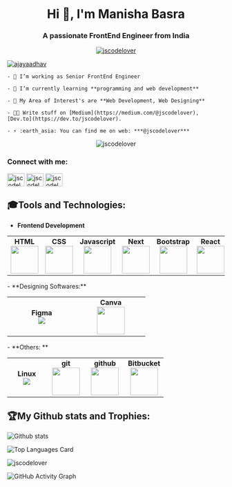 
<!--
### Hi there, I'm [Manisha Basra!](https://jscodelover.netlify.com) 👋

Happy to see you here. 

- 💻 I'm a passionate self taught Front End Developer from India. 
- 🌱 I’m currently learning NextJs.
- :green_book: I'm currently reading Ikigai: The Japanese Secret to a Long and Happy Life.
- ✍️ Write stuff on [Medium](https://medium.com/@jscodelover), [Dev.to](https://dev.to/jscodelover).
- 💬 Ask me about anything [here](https://twitter.com/jscodelover), I'm happy to help!
- :earth_asia: You can find me on web:  ***@jscodelover***

<p align="left"> 
  Visitor count<br>
  <img src="https://profile-counter.glitch.me/jscodelover/count.svg" />
</p>

**jscodelover/jscodelover** is a ✨ _special_ ✨ repository because its `README.md` (this file) appears on your GitHub profile.

Here are some ideas to get you started:

- 🔭 I’m currently working on ...
- 🌱 I’m currently learning ...
- 👯 I’m looking to collaborate on ...
- 🤔 I’m looking for help with ...
- 💬 Ask me about ...
- 📫 How to reach me: ...
- 😄 Pronouns: ...
- ⚡ Fun fact: ...
-->

<h1 align="center">Hi 👋, I'm Manisha Basra</h1>
<h3 align="center">A passionate FrontEnd Engineer from India</h3>

<p align="center"> <a
			href="https://github.com/ryo-ma/github-profile-trophy"><img src="https://github-profile-trophy.vercel.app/?username=jscodelover" alt="jscodelover" /></a>
	</p>

<p align="left"> <a href="https://twitter.com/jscodelover"
			target="blank"><img src="https://img.shields.io/twitter/follow/jscodelover?logo=twitter&style=for-the-badge" alt="ajayaadhav" /></a>
	</p>

	- 🔭 I’m working as Senior FrontEnd Engineer

	- 🌱 I’m currently learning **programming and web development**

	- 👯 My Area of Interest's are **Web Development, Web Designing**

	- 👨‍💻 Write stuff on [Medium](https://medium.com/@jscodelover), [Dev.to](https://dev.to/jscodelover).

	- ⚡ :earth_asia: You can find me on web: ***@jscodelover***

<p align="center"> <img src="https://gpvc.arturio.dev/jscodelover" alt="jscodelover" /> </p>

<h3 align="left">Connect with me:</h3>
	<p align="left">
		<a href="https://twitter.com/jscodelover"
			target="blank"><img align="center" src="https://raw.githubusercontent.com/rahuldkjain/github-profile-readme-generator/master/src/images/icons/Social/twitter.svg" alt="jscodelover" height="30" width="40" /></a>
			<a href="https://www.linkedin.com/in/jscodelover/"
				target="blank"><img align="center" src="https://raw.githubusercontent.com/rahuldkjain/github-profile-readme-generator/master/src/images/icons/Social/linked-in-alt.svg" alt="jscodelover" height="30" width="40" /></a>
				<a href="https://medium.com/@jscodelover"
						target="blank"><img align="center" src="https://raw.githubusercontent.com/rahuldkjain/github-profile-readme-generator/master/src/images/icons/Social/medium.svg" alt="jscodelover" height="30" width="40" /></a>
	</p>


<!-- GitHub Skills start -->
## 🎓Tools and Technologies:
- **Frontend Development**
<center>
	<table>
		<tbody>
			<tr>
				<td align="center">
					<span><strong>HTML</strong></span><br/>
					<img height="64px" width="64px" src="https://cdn.svgporn.com/logos/html-5.svg">
					</td>
				<td align="center">
					<span><strong>CSS</strong></span><br/>
					<img height="64px" width="64px" src="https://cdn.svgporn.com/logos/css-3.svg">
					</td>
				<td align="center">
					<span><strong>Javascript</strong></span><br/>
					<img height="64px" width="64px" src="https://cdn.svgporn.com/logos/javascript.svg">
					</td>
				<td align="center">
					<span><strong>Next</strong></span><br/>
					<img height="64px" width="64px" src="https://upload.vectorlogo.zone/logos/nextjs/images/2d3864ef-00e0-4026-ab1d-30e4a98e2899.svg">
					</td>
				<td align="center">
					<span><strong>Bootstrap</strong></span><br/>
					<img height="64px" width="64px" src="https://cdn.svgporn.com/logos/bootstrap.svg">
					</td>
				<td align="center">
					<span><strong>React</strong></span><br/>
					<img height="64px" width="64px" src="https://cdn.svgporn.com/logos/react.svg">
					</td>
				<td align="center">
					<span><strong>Redux</strong></span><br/>
					<img height="64px" width="64px" src="https://cdn.worldvectorlogo.com/logos/redux.svg">
					</td>
			</tr>
		</tbody>
	</table>
</center>
- **Designing Softwares:**
<center>
	<table>
		<tbody>
			<tr>
				<td width="25%" align="center">
					<span><strong>Figma</strong></span><br/>
					<img src="https://www.vectorlogo.zone/logos/figma/figma-icon.svg">
					</td>
			<td width="25%" align="center">
			<span><strong>Canva</strong></span><br/>
			<img height="64px" width="64px" src="https://www.vectorlogo.zone/logos/canva/canva-icon.svg">
			</td>
	</tr>
	</tbody>
</table>
</center>
- **Others: **
<center>
	<table>
		<tbody>
			<tr>
			<td width="25%" align="center">
					<span><strong>Linux</strong></span><br/>
					<img src="https://www.vectorlogo.zone/logos/linux/linux-icon.svg">
					</td>
			<td width="25%" align="center">
					<span><strong>git</strong></span><br/>
					<img height="64px" width="64px" src="https://www.vectorlogo.zone/logos/git-scm/git-scm-icon.svg">
					</td>
				<td width="25%" align="center">
					<span><strong>github</strong></span><br/>
					<img height="64px" width="64px" src="https://www.vectorlogo.zone/logos/github/github-tile.svg">
					</td>
				<td width="25%" align="center">
					<span><strong>Bitbucket</strong></span><br/>
					<img height="64px" width="64px" src="https://www.vectorlogo.zone/logos/bitbucket/bitbucket-official.svg">
					</td>

</tr>
</tbody>
</table>
</center>
<!-- GitHub Skills end -->



<!-- GitHub Activity start -->
## 🏆My Github stats and Trophies:

![Github
stats](https://github-readme-stats.vercel.app/api?username=jscodelover&theme=solarized-dark&show_icons=true&count_private=true)

![Top Languages Card](https://github-readme-stats.vercel.app/api/top-langs/?username=jscodelover&theme=solarized-dark)

<div align="left">
	<p><img align="center" src="https://github-readme-streak-stats.herokuapp.com/?user=jscodelover&theme=solarized-dark" alt="jscodelover" /></p>
</div>

![GitHub Activity Graph](https://activity-graph.herokuapp.com/graph?username=jscodelover&theme=solarized-dark)
<!-- GitHub Activity end -->
